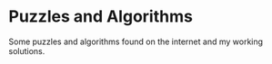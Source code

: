 # Puzzles and Algorithms

Some puzzles and algorithms found on the internet and my working solutions.







